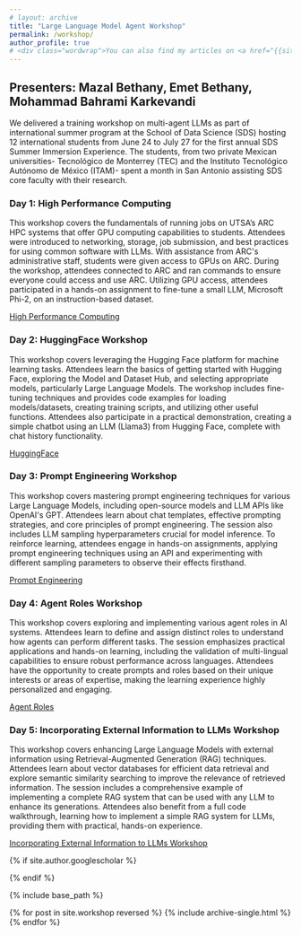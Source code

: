 ```yaml
---
# layout: archive
title: "Large Language Model Agent Workshop"
permalink: /workshop/
author_profile: true
# <div class="wordwrap">You can also find my articles on <a href="{{site.author.googlescholar}}">my Google Scholar profile</a>.</div>
---
```


## Presenters: Mazal Bethany, Emet Bethany, Mohammad Bahrami Karkevandi
We delivered a training workshop on multi-agent LLMs as part of international summer program at the School of Data Science (SDS) hosting 12 international students from June 24 to July 27 for the first annual SDS Summer Immersion Experience. The students, from two private Mexican universities- Tecnológico de Monterrey (TEC) and the Instituto Tecnológico Autónomo de México (ITAM)- spent a month in San Antonio assisting SDS core faculty with their research.

### Day 1: High Performance Computing
This workshop covers the fundamentals of running jobs on UTSA’s ARC HPC systems that offer GPU computing capabilities to students. Attendees were introduced to networking, storage, job submission, and best practices for using common software with LLMs. With assistance from ARC's administrative staff, students were given access to GPUs on ARC. During the workshop, attendees connected to ARC and ran commands to ensure everyone could access and use ARC. Utilizing GPU access, attendees participated in a hands-on assignment to fine-tune a small LLM, Microsoft Phi-2, on an instruction-based dataset.

[High Performance Computing](https://utsacloud-my.sharepoint.com/:f:/g/personal/peyman_najafirad_utsa_edu/Er0Dv4O8WjpIi18ffMxL8-sBkrSdLFUl0qI9qJVldslnVQ?e=nzW32h)

### Day 2: HuggingFace Workshop
This workshop covers leveraging the Hugging Face platform for machine learning tasks. Attendees learn the basics of getting started with Hugging Face, exploring the Model and Dataset Hub, and selecting appropriate models, particularly Large Language Models. The workshop includes fine-tuning techniques and provides code examples for loading models/datasets, creating training scripts, and utilizing other useful functions. Attendees also participate in a practical demonstration, creating a simple chatbot using an LLM (Llama3) from Hugging Face, complete with chat history functionality.

[HuggingFace](https://utsacloud-my.sharepoint.com/:f:/g/personal/peyman_najafirad_utsa_edu/El8wj-TfogpLi2TFruxZGt4B4OMtPt7CP56qaRVb94mRrw?e=ySQrqp)

### Day 3: Prompt Engineering Workshop
This workshop covers mastering prompt engineering techniques for various Large Language Models, including open-source models and LLM APIs like OpenAI's GPT. Attendees learn about chat templates, effective prompting strategies, and core principles of prompt engineering. The session also includes LLM sampling hyperparameters crucial for model inference. To reinforce learning, attendees engage in hands-on assignments, applying prompt engineering techniques using an API and experimenting with different sampling parameters to observe their effects firsthand.

[Prompt Engineering](https://utsacloud-my.sharepoint.com/:f:/g/personal/peyman_najafirad_utsa_edu/EnSrQII7KuZIu1zNzFS9YmkBNGG0H2i_oOS9Uh0Z6SupZg?e=ZDaItW)

### Day 4: Agent Roles Workshop
This workshop covers exploring and implementing various agent roles in AI systems. Attendees learn to define and assign distinct roles to understand how agents can perform different tasks. The session emphasizes practical applications and hands-on learning, including the validation of multi-lingual capabilities to ensure robust performance across languages. Attendees have the opportunity to create prompts and roles based on their unique interests or areas of expertise, making the learning experience highly personalized and engaging.

[Agent Roles](https://utsacloud-my.sharepoint.com/:f:/g/personal/peyman_najafirad_utsa_edu/Em94qw15yZdLuNfDcn2dSvQBYuQsUdBNEED73dVElQWEew?e=hcSkeG)

### Day 5: Incorporating External Information to LLMs Workshop
This workshop covers enhancing Large Language Models with external information using Retrieval-Augmented Generation (RAG) techniques. Attendees learn about vector databases for efficient data retrieval and explore semantic similarity searching to improve the relevance of retrieved information. The session includes a comprehensive example of implementing a complete RAG system that can be used with any LLM to enhance its generations. Attendees also benefit from a full code walkthrough, learning how to implement a simple RAG system for LLMs, providing them with practical, hands-on experience.

[Incorporating External Information to LLMs Workshop](https://utsacloud-my.sharepoint.com/:f:/g/personal/peyman_najafirad_utsa_edu/EojZF6H2f0xGk5kb7n96kAEBdoFWaMEQ-33ZMliXCXpRHw?e=BvReYv)

{% if site.author.googlescholar %}
   
{% endif %}

{% include base_path %}

{% for post in site.workshop reversed %}
  {% include archive-single.html %}
{% endfor %}
